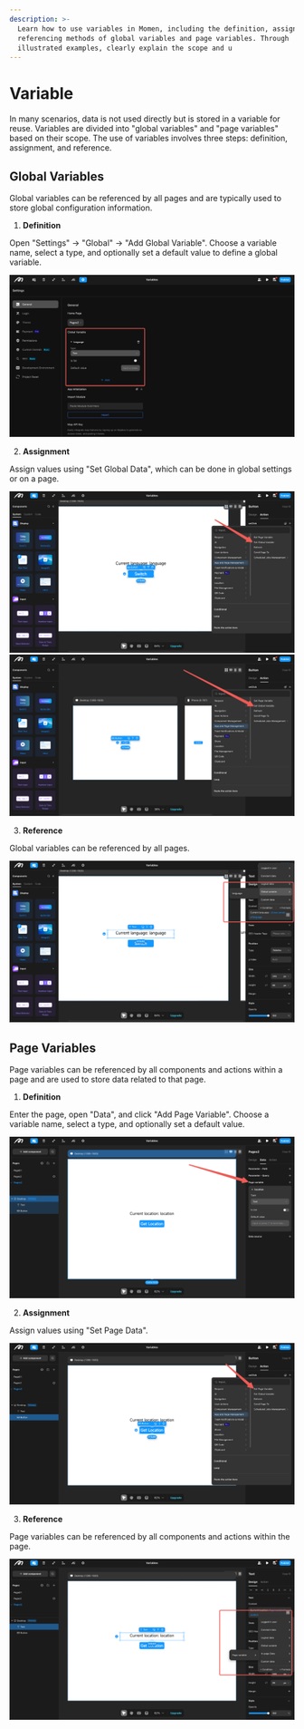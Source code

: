 ```yaml
---
description: >-
  Learn how to use variables in Momen, including the definition, assignment, and
  referencing methods of global variables and page variables. Through
  illustrated examples, clearly explain the scope and u
---
```


# Variable

In many scenarios, data is not used directly but is stored in a variable for reuse. Variables are divided into "global variables" and "page variables" based on their scope. The use of variables involves three steps: definition, assignment, and reference.

## Global Variables

Global variables can be referenced by all pages and are typically used to store global configuration information.

1. **Definition**

Open "Settings" → "Global" → "Add Global Variable". Choose a variable name, select a type, and optionally set a default value to define a global variable.

![Define global variable in settings](../.gitbook/assets/data/data_variable_global_define.png)

2. **Assignment**

Assign values using "Set Global Data", which can be done in global settings or on a page.

![Set global data in global settings](../.gitbook/assets/data/data_variable_global_assign0.png)  
![Set global data on a page](../.gitbook/assets/data/data_variable_global_assign2.png)

3. **Reference**

Global variables can be referenced by all pages.

![Reference global variable in page](../.gitbook/assets/data/data_variable_global_reffer.png)

## Page Variables

Page variables can be referenced by all components and actions within a page and are used to store data related to that page.

1. **Definition**

Enter the page, open "Data", and click "Add Page Variable". Choose a variable name, select a type, and optionally set a default value.

![Define page variable in page data settings](../.gitbook/assets/data/data_variable_page_define.png)

2. **Assignment**

Assign values using "Set Page Data".

![Set page data action](../.gitbook/assets/data/data_variable_page_assign.png)

3. **Reference**

Page variables can be referenced by all components and actions within the page.

![Reference page variable in component or action](../.gitbook/assets/data/data_variable_page_reffer.png)
